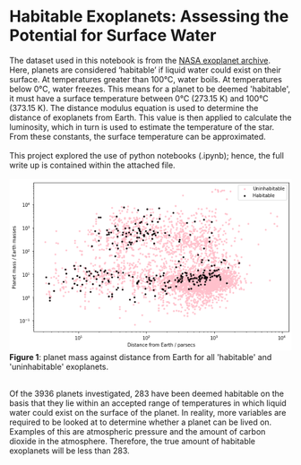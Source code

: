 # Habitable Exoplanets: Assessing the Potential for Surface Water

The dataset used in this notebook is from the [NASA exoplanet archive](https://exoplanetarchive.ipac.caltech.edu). Here, planets are considered ‘habitable’ if liquid water could exist on their surface. At temperatures greater than 100°C, water boils. At temperatures below 0°C, water freezes. This means for a planet to be deemed 'habitable', it must have a surface temperature between 0°C (273.15 K) and 100°C (373.15 K). The distance modulus equation is used to determine the distance of exoplanets from Earth. This value is then applied to calculate the luminosity, which in turn is used to estimate the temperature of the star. From these constants, the surface temperature can be approximated. 
<br /> <br /> 
This project explored the use of python notebooks (.ipynb); hence, the full write up is contained within the attached file.
<br /> <br /> 
![NASA exoplanet archive](Planets.png)
<br />
**Figure 1**: planet mass against distance from Earth for all 'habitable' and 'uninhabitable' exoplanets.

<br /> 
Of the 3936 planets investigated, 283 have been deemed habitable on the basis that they lie within an accepted range of temperatures in which liquid water could exist on the surface of the planet. In reality, more variables are required to be looked at to determine whether a planet can be lived on. Examples of this are atmospheric pressure and the amount of carbon dioxide in the atmosphere. Therefore, the true amount of habitable exoplanets will be less than 283.
